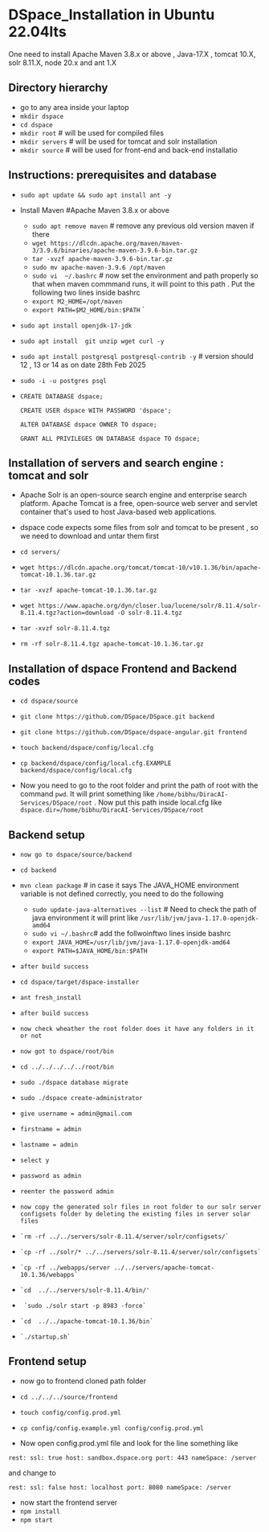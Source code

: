 # DSpace_Installation in Ubuntu 22.04lts

 One need to install Apache Maven 3.8.x or above  , Java-17.X , tomcat 10.X, solr 8.11.X, node 20.x and ant 1.X

 ## Directory hierarchy
   -  go to any area inside your laptop 
   -  `mkdir dspace`
   -  `cd dspace`
   -  `mkdir root` # will be used for compiled files
   -  `mkdir servers` # will be used for tomcat and solr installation
   -  `mkdir source`  # will be used for front-end and back-end installatio

 ## Instructions: prerequisites and database 
 -   `sudo apt update && sudo apt install ant -y`
 -    Install Maven #Apache Maven 3.8.x or above
      -  `sudo apt remove maven` # remove any previous old version maven if there
      -  `wget https://dlcdn.apache.org/maven/maven-3/3.9.6/binaries/apache-maven-3.9.6-bin.tar.gz`
      -  `tar -xvzf apache-maven-3.9.6-bin.tar.gz`
      -  `sudo mv apache-maven-3.9.6 /opt/maven`
      -   `sudo vi  ~/.bashrc` # now set the environment and path properly so that when maven commmand runs, it will point to this path . Put the following two lines inside bashrc
      -   `export M2_HOME=/opt/maven`
      -   `export PATH=$M2_HOME/bin:$PATH`
`   
 -   `sudo apt install openjdk-17-jdk`
 -   `sudo apt install  git unzip wget curl -y`
 -   `sudo apt install postgresql postgresql-contrib -y`  # version should 12 , 13 or 14 as on date 28th Feb 2025
 -   `sudo -i -u postgres psql`
 -   `CREATE DATABASE dspace;`
   
     `CREATE USER dspace WITH PASSWORD 'dspace';`
    
     `ALTER DATABASE dspace OWNER TO dspace;`
    
     `GRANT ALL PRIVILEGES ON DATABASE dspace TO dspace;`

## Installation of  servers and search engine :  tomcat and solr
-   Apache Solr is an open-source search engine and enterprise search platform. Apache Tomcat is a free, open-source web server and servlet container that's used to host Java-based web applications.
-   dspace code expects some files from solr and tomcat to be present , so we need to download and untar them first
-   `cd servers/`

-   `wget https://dlcdn.apache.org/tomcat/tomcat-10/v10.1.36/bin/apache-tomcat-10.1.36.tar.gz`
-   `tar -xvzf apache-tomcat-10.1.36.tar.gz`

-   `wget https://www.apache.org/dyn/closer.lua/lucene/solr/8.11.4/solr-8.11.4.tgz?action=download -O solr-8.11.4.tgz`
-   `tar -xvzf solr-8.11.4.tgz`

-   `rm -rf solr-8.11.4.tgz apache-tomcat-10.1.36.tar.gz`




## Installation of dspace  Frontend and Backend codes

-   `cd dspace/source`
  
-   `git clone https://github.com/DSpace/DSpace.git backend`
  
-   `git clone https://github.com/DSpace/dspace-angular.git frontend`
  
-   `touch backend/dspace/config/local.cfg`
  
-   `cp backend/dspace/config/local.cfg.EXAMPLE backend/dspace/config/local.cfg`
  
-    Now you need to go to the root folder and print the path of root with the command `pwd`. It will print something like `/home/bibhu/DiracAI-Services/DSpace/root` . Now put this path inside local.cfg  like `dspace.dir=/home/bibhu/DiracAI-Services/DSpace/root`

## Backend setup

-     now go to dspace/source/backend
-     cd backend
-    `mvn clean package`  # in case it says The JAVA_HOME environment variable is not defined correctly, you need to do the following
      -  `sudo update-java-alternatives --list`  # Need to check the path of java environment  it will print like `/usr/lib/jvm/java-1.17.0-openjdk-amd64`
      -  `sudo vi ~/.bashrc`# add the follwoinftwo lines inside bashrc
      -  `export JAVA_HOME=/usr/lib/jvm/java-1.17.0-openjdk-amd64`
      -  `export PATH=$JAVA_HOME/bin:$PATH`



-     after build success
-    `cd dspace/target/dspace-installer`
-    `ant fresh_install`
-     after build success

-     now check wheather the root folder does it have any folders in it or not

-     now got to dspace/root/bin

-    `cd ../../../../../root/bin`
-    `sudo ./dspace database migrate`
-    `sudo ./dspace create-administrator`
-     give username = admin@gmail.com
-     firstname = admin
-     lastname = admin
-     select y
-     password as admin
-     reenter the password admin

-     now copy the generated solr files in root folder to our solr server configsets folder by deleting the existing files in server solar files

-     `rm -rf ../../servers/solr-8.11.4/server/solr/configsets/`

-     `cp -rf ../solr/* ../../servers/solr-8.11.4/server/solr/configsets`

-     `cp -rf ../webapps/server ../../servers/apache-tomcat-10.1.36/webapps`

-     `cd  ../../servers/solr-8.11.4/bin/'

-      `sudo ./solr start -p 8983 -force`

-     `cd  ../../apache-tomcat-10.1.36/bin`

-     `./startup.sh`
## Frontend setup

-  now go to frontend cloned path folder

-  `cd ../../../source/frontend`

-  `touch config/config.prod.yml`

-   `cp config/config.example.yml config/config.prod.yml`

-   Now open config.prod.yml file and look for the line something like

 `rest:
  ssl: true
  host: sandbox.dspace.org
  port: 443
  nameSpace: /server`

  and change to 

  `rest:
  ssl: false
  host: localhost
  port: 8080
  nameSpace: /server`

  - now start the frontend server
  - `npm install`
  - `npm start`

   
   
   
   



    



